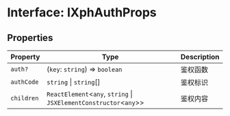 # Interface: IXphAuthProps

## Properties

| Property | Type | Description |
| ------ | ------ | ------ |
| `auth?` | (`key`: `string`) => `boolean` | 鉴权函数 |
| `authCode` | `string` \| `string`[] | 鉴权标识 |
| `children` | `ReactElement`\<`any`, `string` \| `JSXElementConstructor`\<`any`\>\> | 鉴权内容 |
